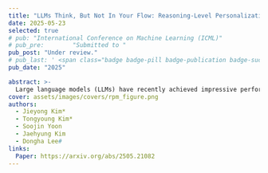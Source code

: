 ```yaml
---
title: "LLMs Think, But Not In Your Flow: Reasoning-Level Personalization for Black-Box Large Language Models"
date: 2025-05-23
selected: true
# pub: "International Conference on Machine Learning (ICML)"
# pub_pre:        "Submitted to "
pub_post: "Under review."
# pub_last: ' <span class="badge badge-pill badge-publication badge-success">Spotlight</span>'
pub_date: "2025"

abstract: >-
  Large language models (LLMs) have recently achieved impressive performance across a wide range of natural language tasks and are now widely used in real-world applications. Among them, black-box LLMs--served via APIs without access to model internals--are especially dominant due to their scalability and ease of deployment. Despite their strong capabilities, these models typically produce generalized responses that overlook personal preferences and reasoning styles. This has led to growing interest in black-box LLM personalization, which aims to tailor model outputs to user-specific context without modifying model parameters. However, existing approaches primarily focus on response-level personalization, attempting to match final outputs without modeling personal thought process. To address this limitation, we propose RPM, a framework for reasoning-level personalization that aligns the model's reasoning process with a user's personalized logic. RPM first constructs statistical user-specific factors by extracting and grouping response-influential features from user history. It then builds personalized reasoning paths that reflect how these factors are used in context. In the inference stage, RPM retrieves reasoning-aligned examples for new queries via feature-level similarity and performs inference conditioned on the structured factors and retrieved reasoning paths, enabling the model to follow user-specific reasoning trajectories. This reasoning-level personalization enhances both predictive accuracy and interpretability by grounding model outputs in user-specific logic through structured information. Extensive experiments across diverse tasks show that RPM consistently outperforms response-level personalization methods, demonstrating the effectiveness of reasoning-level personalization in black-box LLMs.
cover: assets/images/covers/rpm_figure.png
authors:
  - Jieyong Kim*
  - Tongyoung Kim*
  - Soojin Yoon
  - Jaehyung Kim
  - Dongha Lee#
links:
  Paper: https://arxiv.org/abs/2505.21082
---
```

